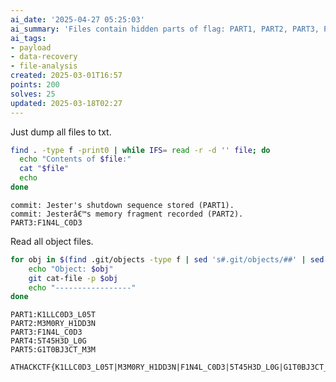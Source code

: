 ```yaml
---
ai_date: '2025-04-27 05:25:03'
ai_summary: 'Files contain hidden parts of flag: PART1, PART2, PART3, PART4, PART5'
ai_tags:
- payload
- data-recovery
- file-analysis
created: 2025-03-01T16:57
points: 200
solves: 25
updated: 2025-03-18T02:27
---
```


Just dump all files to txt.

```bash
find . -type f -print0 | while IFS= read -r -d '' file; do
  echo "Contents of $file:"
  cat "$file"
  echo
done
```

```
commit: Jester's shutdown sequence stored (PART1).
commit: Jesterâ€™s memory fragment recorded (PART2).
PART3:F1N4L_C0D3
```

Read all object files.

```bash
for obj in $(find .git/objects -type f | sed 's#.git/objects/##' | sed 's#/##'); do
    echo "Object: $obj"
    git cat-file -p $obj
    echo "-----------------"
done
```

```
PART1:K1LLC0D3_L05T
PART2:M3M0RY_H1DD3N
PART3:F1N4L_C0D3
PART4:5T45H3D_L0G
PART5:G1T0BJ3CT_M3M
```

```flag
ATHACKCTF{K1LLC0D3_L05T|M3M0RY_H1DD3N|F1N4L_C0D3|5T45H3D_L0G|G1T0BJ3CT_M3M}
```